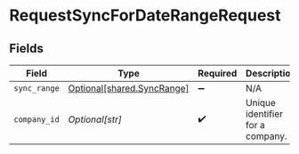 # RequestSyncForDateRangeRequest


## Fields

| Field                                                              | Type                                                               | Required                                                           | Description                                                        | Example                                                            |
| ------------------------------------------------------------------ | ------------------------------------------------------------------ | ------------------------------------------------------------------ | ------------------------------------------------------------------ | ------------------------------------------------------------------ |
| `sync_range`                                                       | [Optional[shared.SyncRange]](undefined/models/shared/syncrange.md) | :heavy_minus_sign:                                                 | N/A                                                                |                                                                    |
| `company_id`                                                       | *Optional[str]*                                                    | :heavy_check_mark:                                                 | Unique identifier for a company.                                   | 8a210b68-6988-11ed-a1eb-0242ac120002                               |